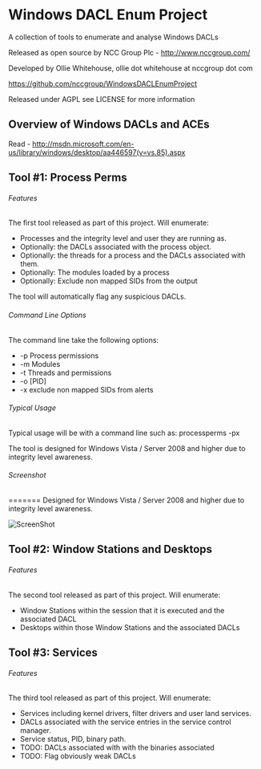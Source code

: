 Windows DACL Enum Project
======================

A collection of tools to enumerate and analyse Windows DACLs

Released as open source by NCC Group Plc - http://www.nccgroup.com/

Developed by Ollie Whitehouse, ollie dot whitehouse at nccgroup dot com

https://github.com/nccgroup/WindowsDACLEnumProject

Released under AGPL see LICENSE for more information

Overview of Windows DACLs and ACEs
-------------
Read - http://msdn.microsoft.com/en-us/library/windows/desktop/aa446597(v=vs.85).aspx

Tool #1: Process Perms
-------------

###### Features
The first tool released as part of this project. Will enumerate:
* Processes and the integrity level and user they are running as.
* Optionally: the DACLs associated with the process object.
* Optionally: the threads for a process and the DACLs associated with them.
* Optionally: The modules loaded by a process
* Optionally: Exclude non mapped SIDs from the output

The tool will automatically flag any suspicious DACLs.

###### Command Line Options
The command line take the following options:
* -p Process permissions
* -m Modules
* -t Threads and permissions
* -o [PID]
* -x exclude non mapped SIDs from alerts

###### Typical Usage
Typical usage will be with a command line such as:
processperms -px

The tool is designed for Windows Vista / Server 2008 and higher due to integrity level awareness.

###### Screenshot
=======
Designed for Windows Vista / Server 2008 and higher due to integrity level awareness.

![ScreenShot](https://raw.github.com/nccgroup/WindowsDACLEnumProject/master/screenshots/processandthread.png)


Tool #2: Window Stations and Desktops
-------------

###### Features
The second tool released as part of this project. Will enumerate:
* Window Stations within the session that it is executed and the associated DACL
* Desktops within those Window Stations and the associated DACLs


Tool #3: Services
-------------

###### Features
The third tool released as part of this project. Will enumerate:
* Services including kernel drivers, filter drivers and user land services.
* DACLs associated with the service entries in the service control manager.
* Service status, PID, binary path.
* TODO: DACLs associated with with the binaries associated
* TODO: Flag obviously weak DACLs
